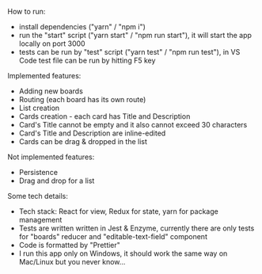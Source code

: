 How to run:

-   install dependencies ("yarn" / "npm i")
-   run the "start" script ("yarn start" / "npm run start"), it will start the app locally on port 3000
-   tests can be run by "test" script ("yarn test" / "npm run test"), in VS Code test file can be run by hitting F5 key

Implemented features:

-   Adding new boards
-   Routing (each board has its own route)
-   List creation
-   Cards creation - each card has Title and Description
-   Card's Title cannot be empty and it also cannot exceed 30 characters
-   Card's Title and Description are inline-edited
-   Cards can be drag & dropped in the list

Not implemented features:

-   Persistence
-   Drag and drop for a list

Some tech details:

-   Tech stack: React for view, Redux for state, yarn for package management
-   Tests are written written in Jest & Enzyme, currently there are only tests for "boards" reducer and "editable-text-field" component
-   Code is formatted by "Prettier"
-   I run this app only on Windows, it should work the same way on Mac/Linux but you never know...
